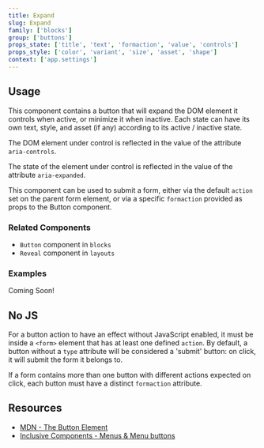 ```yaml
---
title: Expand
slug: Expand
family: ['blocks']
group: ['buttons']
props_state: ['title', 'text', 'formaction', 'value', 'controls']
props_style: ['color', 'variant', 'size', 'asset', 'shape']
context: ['app.settings']
---
```


## Usage

This component contains a button that will expand the DOM element it controls when active, or minimize it when inactive. Each state can have its own text, style, and asset (if any) according to its active / inactive state.

The DOM element under control is reflected in the value of the attribute `aria-controls`.

The state of the element under control is reflected in the value of the attribute `aria-expanded`.

This component can be used to submit a form, either via the default `action` set on the parent form element, or via a specific `formaction` provided as props to the Button component.

### Related Components

- `Button` component in `blocks`
- `Reveal` component in `layouts`

### Examples

<p class="feedback bare emoji:default">Coming Soon!</p>

## No JS

For a button action to have an effect without JavaScript enabled, it must be inside a `<form>` element that has at least one defined `action`. By default, a button without a `type` attribute will be considered a 'submit' button: on click, it will submit the form it belongs to.

If a form contains more than one button with different actions expected on click, each button must have a distinct `formaction` attribute.

## Resources

- [MDN - The Button Element](https://developer.mozilla.org/en-US/docs/Web/HTML/Element/button)
- [Inclusive Components - Menus & Menu buttons](https://inclusive-components.design/menus-menu-buttons/)
